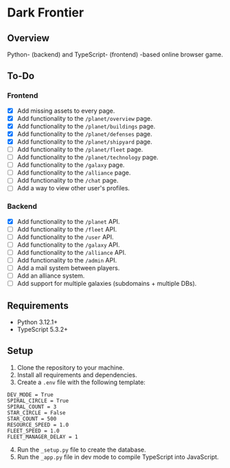 # Dark Frontier

## Overview
Python- (backend) and TypeScript- (frontend) -based online browser game.

## To-Do
### Frontend
- [x] Add missing assets to every page.
- [x] Add functionality to the `/planet/overview` page.
- [x] Add functionality to the `/planet/buildings` page.
- [x] Add functionality to the `/planet/defenses` page.
- [x] Add functionality to the `/planet/shipyard` page.
- [ ] Add functionality to the `/planet/fleet` page.
- [ ] Add functionality to the `/planet/technology` page.
- [ ] Add functionality to the `/galaxy` page.
- [ ] Add functionality to the `/alliance` page.
- [ ] Add functionality to the `/chat` page.
- [ ] Add a way to view other user's profiles.

### Backend
- [x] Add functionality to the `/planet` API.
- [ ] Add functionality to the `/fleet` API.
- [ ] Add functionality to the `/user` API.
- [ ] Add functionality to the `/galaxy` API.
- [ ] Add functionality to the `/alliance` API.
- [ ] Add functionality to the `/admin` API.
- [ ] Add a mail system between players.
- [ ] Add an alliance system.
- [ ] Add support for multiple galaxies (subdomains + multiple DBs).

## Requirements
- Python 3.12.1+
- TypeScript 5.3.2+

## Setup
1. Clone the repository to your machine.
2. Install all requirements and dependencies.
3. Create a `.env` file with the following template:
```
DEV_MODE = True
SPIRAL_CIRCLE = True
SPIRAL_COUNT = 3
STAR_CIRCLE = False
STAR_COUNT = 500
RESOURCE_SPEED = 1.0
FLEET_SPEED = 1.0
FLEET_MANAGER_DELAY = 1
`````
4. Run the `_setup.py` file to create the database.
5. Run the `_app.py` file in dev mode to compile TypeScript into JavaScript.
